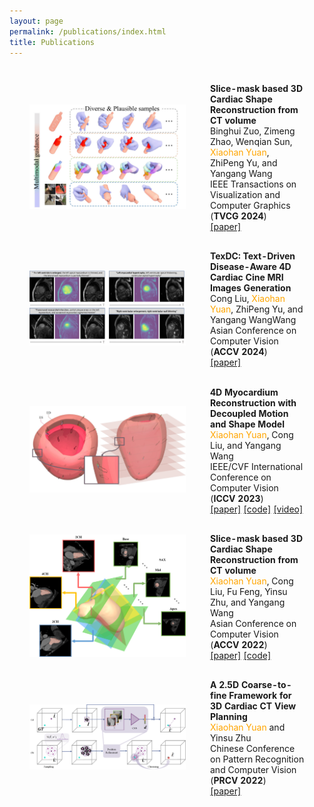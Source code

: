```yaml
---
layout: page
permalink: /publications/index.html
title: Publications
---
```

<head>
<style>
td:first-child {
    width: 250px; 
}
table {
    border-collapse: separate;
    border-spacing: 25px; /* 10px 是间距的大小，可以根据需要调整 */
}
</style>
</head>

<table>
  <!-- <colgroup>
    <col style="width: 250px;"> 
  </colgroup> -->

<tr><!-- TVCG24 -->
  <td style="text-align: center;"><img src="/images/publications/TVCG24.jpg"></td>

  <td>
  <strong>Slice-mask based 3D Cardiac Shape Reconstruction from CT volume</strong><br>
  Binghui Zuo, Zimeng Zhao, Wenqian Sun, <font color="orange">Xiaohan Yuan</font>, ZhiPeng Yu, and Yangang Wang<br>IEEE Transactions on Visualization and Computer Graphics (<strong>TVCG 2024</strong>)<br>
  <a href="https://ieeexplore.ieee.org/document/10689328">[paper]</a>
  </td>
</tr>

<tr><!-- ACCV24 -->
  <td style="text-align: center;"><img src="/images/publications/accv24.jpg"></td>

  <td>
  <strong>TexDC: Text-Driven Disease-Aware 4D Cardiac Cine MRI Images Generation</strong><br>
  Cong Liu, <font color="orange">Xiaohan Yuan</font>, ZhiPeng Yu, and Yangang WangWang<br>Asian Conference on Computer Vision (<strong>ACCV 2024</strong>)<br>
  <a href="https://link.springer.com/chapter/10.1007/978-981-96-0901-7_12" target="_blank">[paper]</a>
  </td>
</tr>

<tr><!-- ICCV23 -->
  <td style="text-align: center;"><img src="/images/publications/iccv23.jpg"></td>

  <td>
  <strong>4D Myocardium Reconstruction with Decoupled Motion and Shape Model</strong><br>
  <font color="orange">Xiaohan Yuan</font>, Cong Liu, and Yangang Wang<br>IEEE/CVF International Conference on Computer Vision  (<strong>ICCV 2023</strong>)<br>
  <a href="https://openaccess.thecvf.com/content/ICCV2023/papers/Yuan_4D_Myocardium_Reconstruction_with_Decoupled_Motion_and_Shape_Model_ICCV_2023_paper.pdf" target="_blank">[paper]</a> <a href="https://github.com/yuan-xiaohan/4D-Myocardium-Reconstruction-with-Decoupled-Motion-and-Shape-Model" target="_blank">[code]</a> <a href="https://www.bilibili.com/video/BV1Q8411z7o8/?spm_id_from=888.80997.embed_other.whitelist&t=23" target="_blank">[video]</a>
  </td>
</tr>

<tr><!-- ACCV22 -->
  <td style="text-align: center;"><img src="/images/publications/accv22.png"></td>

  <td>
  <strong>Slice-mask based 3D Cardiac Shape Reconstruction from CT volume</strong><br>
  <font color="orange">Xiaohan Yuan</font>, Cong Liu, Fu Feng, Yinsu Zhu, and Yangang Wang<br>Asian Conference on Computer Vision (<strong>ACCV 2022</strong>)<br>
  <a href="https://openaccess.thecvf.com/content/ACCV2022/papers/Yuan_Slice-mask_based_3D_Cardiac_Shape_Reconstruction_from_CT_volume_ACCV_2022_paper.pdf" target="_blank">[paper]</a> <a href="https://github.com/yuan-xiaohan/Slice-mask-based-3D-Cardiac-Shape-Reconstruction" target="_blank">[code]</a>
  </td>
</tr>

<tr><!-- PRCV22 -->
  <td><img src="/images/publications/prcv22.png"></td>
  
  <td>
  <strong>A 2.5D Coarse-to-fine Framework for 3D Cardiac CT View Planning</strong><br>
  <font color="orange">Xiaohan Yuan</font> and Yinsu Zhu<br> Chinese Conference on Pattern Recognition and Computer Vision (<strong>PRCV 2022</strong>)<br>
  <a href="https://link.springer.com/content/pdf/10.1007/978-3-031-18910-4_31.pdf" target="_blank">[paper]</a>
  </td>
</tr>

</table>
